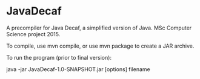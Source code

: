 # JavaDecaf
A precompiler for Java Decaf, a simplified version of Java. MSc Computer Science project 2015.

To compile, use mvn compile, or use mvn package to create a JAR archive.

To run the program (prior to final version):

java -jar JavaDecaf-1.0-SNAPSHOT.jar [options] filename
